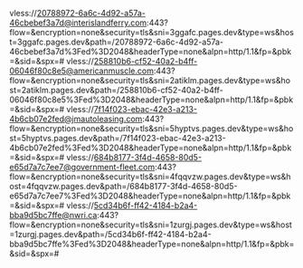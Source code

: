 vless://20788972-6a6c-4d92-a57a-46cbebef3a7d@interislandferry.com:443?flow=&encryption=none&security=tls&sni=3ggafc.pages.dev&type=ws&host=3ggafc.pages.dev&path=/20788972-6a6c-4d92-a57a-46cbebef3a7d%3Fed%3D2048&headerType=none&alpn=http/1.1&fp=&pbk=&sid=&spx=# 
vless://258810b6-cf52-40a2-b4ff-06046f80c8e5@americanmuscle.com:443?flow=&encryption=none&security=tls&sni=2atiklm.pages.dev&type=ws&host=2atiklm.pages.dev&path=/258810b6-cf52-40a2-b4ff-06046f80c8e5%3Fed%3D2048&headerType=none&alpn=http/1.1&fp=&pbk=&sid=&spx=# 
vless://7f14f023-ebac-42e3-a213-4b6cb07e2fed@jmautoleasing.com:443?flow=&encryption=none&security=tls&sni=5hyptvs.pages.dev&type=ws&host=5hyptvs.pages.dev&path=/7f14f023-ebac-42e3-a213-4b6cb07e2fed%3Fed%3D2048&headerType=none&alpn=http/1.1&fp=&pbk=&sid=&spx=# 
vless://684b8177-3f4d-4658-80d5-e65d7a7c7ee7@government-fleet.com:443?flow=&encryption=none&security=tls&sni=4fqqvzw.pages.dev&type=ws&host=4fqqvzw.pages.dev&path=/684b8177-3f4d-4658-80d5-e65d7a7c7ee7%3Fed%3D2048&headerType=none&alpn=http/1.1&fp=&pbk=&sid=&spx=# 
vless://5cd34b6f-ff42-4184-b2a4-bba9d5bc7ffe@nwri.ca:443?flow=&encryption=none&security=tls&sni=1zurgj.pages.dev&type=ws&host=1zurgj.pages.dev&path=/5cd34b6f-ff42-4184-b2a4-bba9d5bc7ffe%3Fed%3D2048&headerType=none&alpn=http/1.1&fp=&pbk=&sid=&spx=# 

